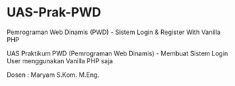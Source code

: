 # UAS-Prak-PWD
Pemrograman Web Dinamis (PWD) - Sistem Login & Register With Vanilla PHP

UAS Praktikum PWD (Pemrograman Web Dinamis) - Membuat Sistem Login User menggunakan Vanilla PHP saja

Dosen : Maryam S.Kom. M.Eng.
